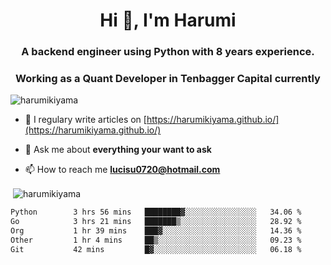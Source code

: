 <h1 align="center">Hi 👋, I'm Harumi</h1>
<h3 align="center">A backend engineer using <b>Python</b> with 8 years experience.</h3>
<h3 align="center">Working as a Quant Developer in <b>Tenbagger Capital</b> currently</h3>

<p align="left"> <img src="https://komarev.com/ghpvc/?username=harumikiyama" alt="harumikiyama" /> </p>


- 📝 I regulary write articles on [https://harumikiyama.github.io/](https://harumikiyama.github.io/)

- 💬 Ask me about **everything your want to ask**

- 📫 How to reach me **lucisu0720@hotmail.com**

<p>&nbsp;<img align="center" src="https://github-readme-stats.vercel.app/api?username=harumikiyama&show_icons=true" alt="harumikiyama" /></p>


<!--START_SECTION:waka-->

```txt
Python        3 hrs 56 mins   ████████▓░░░░░░░░░░░░░░░░   34.06 %
Go            3 hrs 21 mins   ███████▒░░░░░░░░░░░░░░░░░   28.92 %
Org           1 hr 39 mins    ███▓░░░░░░░░░░░░░░░░░░░░░   14.36 %
Other         1 hr 4 mins     ██▒░░░░░░░░░░░░░░░░░░░░░░   09.23 %
Git           42 mins         █▓░░░░░░░░░░░░░░░░░░░░░░░   06.18 %
```

<!--END_SECTION:waka-->
